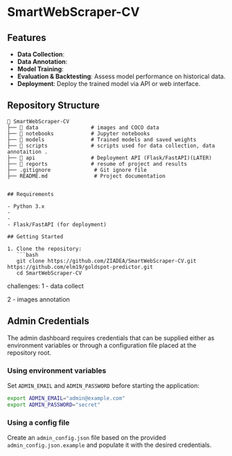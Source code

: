 # SmartWebScraper-CV


## Features

- **Data Collection**: 
- **Data Annotation**: 
- **Model Training**:
- **Evaluation & Backtesting**: Assess model performance on historical data.
- **Deployment**: Deploy the trained model via API or web interface.

## Repository Structure

```
📂 SmartWebScraper-CV
├── 📂 data                 # images and COCO data
├── 📂 notebooks            # Jupyter notebooks 
├── 📂 models               # Trained models and saved weights
├── 📂 scripts              # scripts used for data collection, data annotaition .
├── 📂 api                  # Deployment API (Flask/FastAPI)(LATER)
├── 📂 reports              # resume of project and results
├── .gitignore              # Git ignore file
├── README.md               # Project documentation


## Requirements

- Python 3.x
- 
- 
- Flask/FastAPI (for deployment)

## Getting Started

1. Clone the repository:
   ```bash
   git clone https://github.com/ZIADEA/SmartWebScraper-CV.git   https://github.com/elm19/goldspot-predictor.git
   cd SmartWebScraper-CV
   ```
   
  
  
challenges: 
1 - data collect

2 - images annotation

## Admin Credentials

The admin dashboard requires credentials that can be supplied either as environment variables or through a configuration file placed at the repository root.

### Using environment variables

Set `ADMIN_EMAIL` and `ADMIN_PASSWORD` before starting the application:

```bash
export ADMIN_EMAIL="admin@example.com"
export ADMIN_PASSWORD="secret"
```

### Using a config file

Create an `admin_config.json` file based on the provided `admin_config.json.example` and populate it with the desired credentials.

